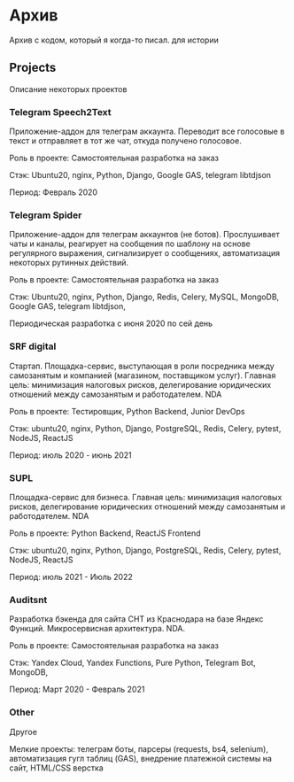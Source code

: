 # Архив
Архив с кодом, который я когда-то писал. для истории

## Projects
Описание некоторых проектов

### Telegram Speech2Text

Приложение-аддон для телеграм аккаунта. Переводит все голосовые в текст и
отправляет в тот же чат, откуда получено голосовое.

Роль в проекте: Самостоятельная разработка на заказ

Стэк: Ubuntu20, nginx, Python, Django, Google GAS, telegram libtdjson

Период: Февраль 2020

### Telegram Spider

Приложение-аддон для телеграм аккаунтов (не ботов). Прослушивает чаты и каналы,
реагирует на сообщения по шаблону на основе регулярного выражения, сигнализирует
о сообщениях, автоматизация некоторых рутинных действий.

Роль в проекте: Самостоятельная разработка на заказ

Стэк: Ubuntu20, nginx, Python, Django, Redis, Celery, MySQL, MongoDB, Google GAS, telegram libtdjson,

Периодическая разработка с июня 2020 по сей день

### SRF digital

Стартап. Площадка-сервис, выступающая в роли посредника между
самозанятым и компанией (магазином, поставщиком услуг).
Главная цель: минимизация налоговых рисков, делегирование
юридических отношений между самозанятым и работодателем. NDA

Роль в проекте: Тестировщик, Python Backend, Junior DevOps

Стэк: ubuntu20, nginx, Python, Django, PostgreSQL, Redis, Celery, pytest, NodeJS, ReactJS

Период: июль 2020 - июнь 2021

### SUPL

Площадка-сервис для бизнеса.
Главная цель: минимизация налоговых рисков, делегирование
юридических отношений между самозанятым и работодателем. NDA

Роль в проекте: Python Backend, ReactJS Frontend

Стэк: ubuntu20, nginx, Python, Django, PostgreSQL, Redis, Celery, pytest, NodeJS, ReactJS

Период: июль 2021 - Июль 2022

### Auditsnt

Разработка бэкенда для сайта СНТ из Краснодара на базе
Яндекс Функций. Микросервисная архитектура. NDA.

Роль в проекте: Самостоятельная разработка на заказ

Стэк: Yandex Cloud, Yandex Functions, Pure Python, Telegram Bot, MongoDB,

Период: Март 2020 - Февраль 2021

### Other
Другое

Мелкие проекты: телеграм боты, парсеры (requests, bs4, selenium),
автоматизация гугл таблиц (GAS), внедрение платежной системы на сайт,
HTML/CSS верстка
